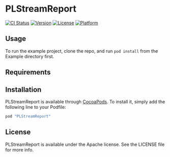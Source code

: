 # PLStreamReport

[![CI Status](http://img.shields.io/travis/0dayZh/PLStreamReport.svg?style=flat)](https://travis-ci.org/0dayZh/PLStreamReport)
[![Version](https://img.shields.io/cocoapods/v/PLStreamReport.svg?style=flat)](http://cocoapods.org/pods/PLStreamReport)
[![License](https://img.shields.io/cocoapods/l/PLStreamReport.svg?style=flat)](http://cocoapods.org/pods/PLStreamReport)
[![Platform](https://img.shields.io/cocoapods/p/PLStreamReport.svg?style=flat)](http://cocoapods.org/pods/PLStreamReport)

## Usage

To run the example project, clone the repo, and run `pod install` from the Example directory first.

## Requirements

## Installation

PLStreamReport is available through [CocoaPods](http://cocoapods.org). To install
it, simply add the following line to your Podfile:

```ruby
pod "PLStreamReport"
```

## License

PLStreamReport is available under the Apache license. See the LICENSE file for more info.
